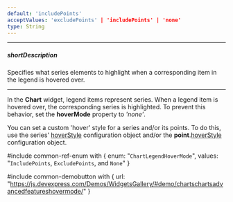 ```yaml
---
default: 'includePoints'
acceptValues: 'excludePoints' | 'includePoints' | 'none'
type: String
---
```

---
##### shortDescription
Specifies what series elements to highlight when a corresponding item in the legend is hovered over.

---
In the **Chart** widget, legend items represent series. When a legend item is hovered over, the corresponding series is highlighted. To prevent this behavior, set the **hoverMode** property to _'none'_.

You can set a custom 'hover' style for a series and/or its points. To do this, use the series' [hoverStyle](/api-reference/20%20Data%20Visualization%20Widgets/dxChart/5%20Series%20Types/CommonSeries/hoverStyle '/Documentation/ApiReference/Data_Visualization_Widgets/dxChart/Configuration/series/hoverStyle/') configuration object and/or the **point**.[hoverStyle](/api-reference/20%20Data%20Visualization%20Widgets/dxChart/5%20Series%20Types/CommonSeries/point/hoverStyle '/Documentation/ApiReference/Data_Visualization_Widgets/dxChart/Configuration/series/point/hoverStyle/') configuration object.

#include common-ref-enum with {
    enum: "`ChartLegendHoverMode`",
    values: "`IncludePoints`, `ExcludePoints`, and `None`"
}

#include common-demobutton with {
    url: "https://js.devexpress.com/Demos/WidgetsGallery/#demo/chartschartsadvancedfeatureshovermode/"
}